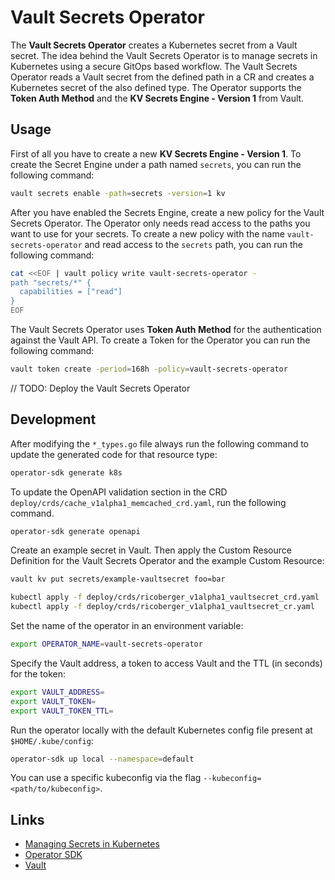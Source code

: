 # Vault Secrets Operator

The **Vault Secrets Operator** creates a Kubernetes secret from a Vault secret. The idea behind the Vault Secrets Operator is to manage secrets in Kubernetes using a secure GitOps based workflow. The Vault Secrets Operator reads a Vault secret from the defined path in a CR and creates a Kubernetes secret of the also defined type. The Operator supports the **Token Auth Method** and the **KV Secrets Engine - Version 1** from Vault.

## Usage

First of all you have to create a new **KV Secrets Engine - Version 1**. To create the Secret Engine under a path named `secrets`, you can run the following command:

```sh
vault secrets enable -path=secrets -version=1 kv
```

After you have enabled the Secrets Engine, create a new policy for the Vault Secrets Operator. The Operator only needs read access to the paths you want to use for your secrets. To create a new policy with the name `vault-secrets-operator` and read access to the `secrets` path, you can run the following command:

```sh
cat <<EOF | vault policy write vault-secrets-operator -
path "secrets/*" {
  capabilities = ["read"]
}
EOF
```

The Vault Secrets Operator uses **Token Auth Method** for the authentication against the Vault API. To create a Token for the Operator you can run the following command:

```sh
vault token create -period=168h -policy=vault-secrets-operator
```

// TODO: Deploy the Vault Secrets Operator

## Development

After modifying the `*_types.go` file always run the following command to update the generated code for that resource type:

```sh
operator-sdk generate k8s
```

To update the OpenAPI validation section in the CRD `deploy/crds/cache_v1alpha1_memcached_crd.yaml`, run the following command.

```sh
operator-sdk generate openapi
```

Create an example secret in Vault. Then apply the Custom Resource Definition for the Vault Secrets Operator and the example Custom Resource:

```sh
vault kv put secrets/example-vaultsecret foo=bar

kubectl apply -f deploy/crds/ricoberger_v1alpha1_vaultsecret_crd.yaml
kubectl apply -f deploy/crds/ricoberger_v1alpha1_vaultsecret_cr.yaml
```

Set the name of the operator in an environment variable:

```sh
export OPERATOR_NAME=vault-secrets-operator
```

Specify the Vault address, a token to access Vault and the TTL (in seconds) for the token:

```sh
export VAULT_ADDRESS=
export VAULT_TOKEN=
export VAULT_TOKEN_TTL=
```

Run the operator locally with the default Kubernetes config file present at `$HOME/.kube/config`:

```sh
operator-sdk up local --namespace=default
```

You can use a specific kubeconfig via the flag `--kubeconfig=<path/to/kubeconfig>`.

## Links

- [Managing Secrets in Kubernetes](https://www.weave.works/blog/managing-secrets-in-kubernetes)
- [Operator SDK](https://github.com/operator-framework/operator-sdk)
- [Vault](https://www.vaultproject.io)
